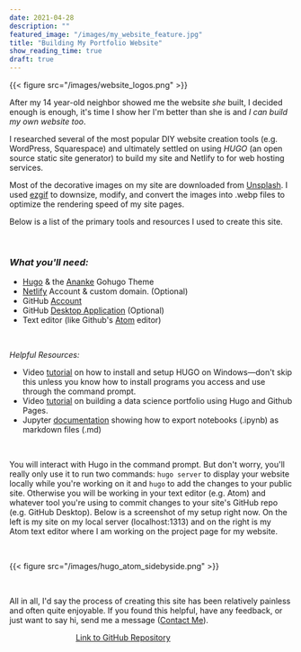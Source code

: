 ```yaml
---
date: 2021-04-28
description: ""
featured_image: "/images/my_website_feature.jpg"
title: "Building My Portfolio Website"
show_reading_time: true
draft: true
---
```

{{< figure src="/images/website_logos.png" >}}

After my 14 year-old neighbor showed me the website *she* built, I decided enough is enough, it's time I show her I'm better than she is and *I can build my own website too*.

I researched several of the most popular DIY website creation tools (e.g. WordPress, Squarespace) and ultimately settled on using *HUGO* (an open source static site generator) to build my site and Netlify to for web hosting services.

Most of the decorative images on my site are downloaded from [Unsplash](https://unsplash.com/). I used [ezgif](https://ezgif.com/) to downsize, modify, and convert the images into .webp files to optimize the rendering speed of my site pages.

Below is a list of the primary tools and resources I used to create this site.

&nbsp;  

### *What you'll need:*

- [Hugo](https://gohugo.io/) & the [Ananke](https://themes.gohugo.io/gohugo-theme-ananke/) Gohugo Theme
- [Netlify](https://www.netlify.com/) Account & custom domain. (Optional)
- GitHub [Account](https://github.com/)
- GitHub [Desktop Application](https://desktop.github.com/) (Optional)
- Text editor (like Github's [Atom](https://atom.io/) editor)

&nbsp;

 *Helpful Resources:*
- Video [tutorial](https://www.youtube.com/watch?v=G7umPCU-8xc) on how to install and setup HUGO on Windows—don't skip this unless you know how to install programs you access and use through the command prompt.
- Video [tutorial](https://www.youtube.com/watch?v=mEZ1Hj5yQ-8) on building a data science portfolio using Hugo and Github Pages.
- Jupyter [documentation](https://jupyterlab.readthedocs.io/en/stable/user/export.html) showing how to export notebooks (.ipynb) as markdown files (.md)

&nbsp;

You will interact with Hugo in the command prompt. But don't worry, you'll really only use it to run two commands: ```hugo server``` to display your website locally while you're working on it and ```hugo``` to add the changes to your public site. Otherwise you will be working in your text editor (e.g. Atom) and whatever tool you're using to commit changes to your site's GitHub repo (e.g. GitHub Desktop). Below is a screenshot of my setup right now. On the left is my site on my local server (localhost:1313) and on the right is my Atom text editor where I am working on the project page for my website.

&nbsp;

{{< figure src="/images/hugo_atom_sidebyside.png" >}}

&nbsp;

All in all, I'd say the process of creating this site has been relatively painless and often quite enjoyable. If you found this helpful, have any feedback, or just want to say hi, send me a message ([Contact Me](/resume_contact)).

&nbsp; &nbsp; &nbsp; &nbsp; &nbsp; &nbsp; &nbsp; &nbsp; &nbsp; &nbsp; &nbsp; &nbsp; &nbsp; &nbsp; &nbsp; [Link to GitHub Repository](https://github.com/kpiatti/portfolioSite)
